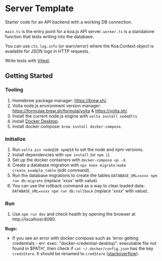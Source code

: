 # Server Template

Starter code for an API backend with a working DB connection.

`main.ts` is the entry point for a koa.js API server.
`worker.ts` is a standalone function that tests writing into the database.

You can use `ctx.log.info` (or warn/error) where the Koa.Context object is available for JSON logs in HTTP requests.

Write tests with [Vitest](https://vitest.dev/).

## Getting Started

### Tooling

1. Homebrew package manager: https://brew.sh/.
1. Volta node.js environment version manager: https://formulae.brew.sh/formula/volta & https://volta.sh/.
1. Install the current node.js engine with `volta install node@lts`
1. Install [Docker Desktop](https://www.docker.com/products/docker-desktop/).
1. Install docker compose: `brew install docker-compose`.

### Initialize

1. Run `volta pin node@20 npm@10` to set the node and npm versions.
1. Install dependencies with `npm install` (or `npm i`).
1. Set up the docker containers with `docker-compose up -d`.
1. Create a database migration with `npx knex migrate:make create_example_table` (edit command).
1. Run the database migrations to create the tables `DATABASE_URL=xxxx npm run db:migrate` (replace 'xxxx' with value).
1. You can use the rollback command as a way to clear loaded data: `DATABASE_URL=xxxx npm run db:rollback` (replace 'xxxx' with value).

### Run

1. Use `npm run dev` and check health by opening the browser at http://localhost:8080.

**Bugs:**

- If you see an error with docker compose such as 'error getting credentials - err: exec: "docker-credential-desktop": executable file not found in $PATH', then check if `cat ~/.docker/config.json` has the key `credsStore`. It should be renamed to `credStore` ([stackoverflow](https://stackoverflow.com/questions/67642620/docker-credential-desktop-not-installed-or-not-available-in-path)).
